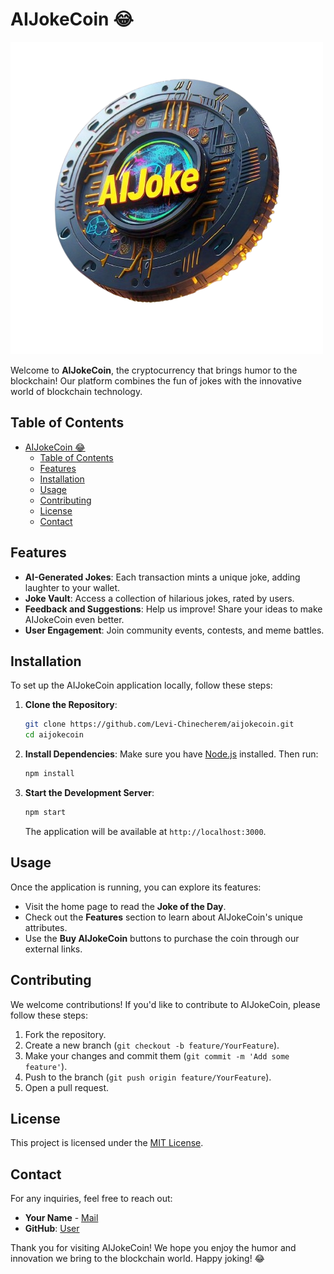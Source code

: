 # AIJokeCoin 😂

![AIJokeCoin Logo](./public/logo.png)  <!-- Logo added here -->

Welcome to **AIJokeCoin**, the cryptocurrency that brings humor to the blockchain! Our platform combines the fun of jokes with the innovative world of blockchain technology. 

## Table of Contents

- [AIJokeCoin 😂](#aijokecoin-)
  - [Table of Contents](#table-of-contents)
  - [Features](#features)
  - [Installation](#installation)
  - [Usage](#usage)
  - [Contributing](#contributing)
  - [License](#license)
  - [Contact](#contact)

## Features

- **AI-Generated Jokes**: Each transaction mints a unique joke, adding laughter to your wallet.
- **Joke Vault**: Access a collection of hilarious jokes, rated by users.
- **Feedback and Suggestions**: Help us improve! Share your ideas to make AIJokeCoin even better.
- **User Engagement**: Join community events, contests, and meme battles.

## Installation

To set up the AIJokeCoin application locally, follow these steps:

1. **Clone the Repository**:
   ```bash
   git clone https://github.com/Levi-Chinecherem/aijokecoin.git
   cd aijokecoin
   ```

2. **Install Dependencies**:
   Make sure you have [Node.js](https://nodejs.org/) installed. Then run:
   ```bash
   npm install
   ```

3. **Start the Development Server**:
   ```bash
   npm start
   ```

   The application will be available at `http://localhost:3000`.

## Usage

Once the application is running, you can explore its features:

- Visit the home page to read the **Joke of the Day**.
- Check out the **Features** section to learn about AIJokeCoin's unique attributes.
- Use the **Buy AIJokeCoin** buttons to purchase the coin through our external links.

## Contributing

We welcome contributions! If you'd like to contribute to AIJokeCoin, please follow these steps:

1. Fork the repository.
2. Create a new branch (`git checkout -b feature/YourFeature`).
3. Make your changes and commit them (`git commit -m 'Add some feature'`).
4. Push to the branch (`git push origin feature/YourFeature`).
5. Open a pull request.

## License

This project is licensed under the [MIT License](LICENSE).

## Contact

For any inquiries, feel free to reach out:

- **Your Name** - [Mail](mailto:lchinecherem2018@gmail.com)
- **GitHub**: [User](https://github.com/Levi-Chinecherem)

Thank you for visiting AIJokeCoin! We hope you enjoy the humor and innovation we bring to the blockchain world. Happy joking! 😂
